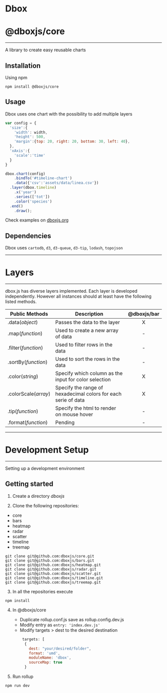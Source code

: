 # Dbox
# @dboxjs/core
---
A library to create easy reusable charts

## Installation

Using npm
```
npm install @dboxjs/core
```

## Usage

Dbox uses one chart with the possibility to add multiple layers

```javascript
var config = {
  'size':{
    'width': width,
    'height': 500,
    'margin':{top: 20, right: 20, bottom: 30, left: 40},
  },
  'xAxis':{
    'scale':'time'
  }
}

dbox.chart(config)
    .bindTo('#timeline-chart')
    .data({'csv':'assets/data/linea.csv'})
  .layer(dbox.timeline)
    .x('year')
    .series(['tot'])
    .color('species')
  .end()
    .draw();
```

Check examples on [dboxjs.org](http://dboxjs.org)

## Dependencies
Dbox uses ```cartodb```, ```d3```, ```d3-queue```, ```d3-tip```, ```lodash```, ```topojson```


---
# Layers
---
dbox.js has diverse layers implemented. Each layer is developed independently. However all instances should at least have the following listed methods. 

| Public Methods        | Description                                                       |@dboxjs/bar  |
| -------------         | -------------                                                     |:-------------:|
| .data(*object*)       | Passes the data to the layer                                      |  X  |
| .map(*function*)      | Used to create a new array of data                                |  -  |
| .filter(*function*)   | Used to filter rows in the data                                   |  -  |
| .sortBy(*function*)   | Used to sort the rows in the data                                 |  -  |
| .color(*string*)      | Specify which column as the input for color selection             |  X  |
| .colorScale(*array*)  | Specify the range of hexadecimal colors for each serie of data    |  X  |
| .tip(*function*)      | Specify the html to render on mouse hover                         |  -  |
| .format(*function*)   | Pending                                                           |  -  |
                    
---
# Development Setup  
---

Setting up a development environment 

## Getting started

1. Create a directory *dboxjs*

2. Clone the following repositories:
* core
* bars
* heatmap
* radar
* scatter
* timeline
* treemap

```
git clone git@github.com:dboxjs/core.git
git clone git@github.com:dboxjs/bars.git
git clone git@github.com:dboxjs/heatmap.git
git clone git@github.com:dboxjs/radar.git
git clone git@github.com:dboxjs/scatter.git
git clone git@github.com:dboxjs/timeline.git
git clone git@github.com:dboxjs/treemap.git
```


3. In all the repositories execute 
```
npm install
```
4. In @dboxjs/core 
    * Duplicate rollup.conf.js save as rollup.config.dev.js
    * Modify entry as `entry: 'index.dev.js'`
    * Modify targets > dest to the desired destination
      ```javascript
       targets: [
        {
          dest: "your/desired/folder",
          format: 'umd',
          moduleName: 'dbox',
          sourceMap: true
        }
      ```

6. Run rollup
```
npm run dev
```

